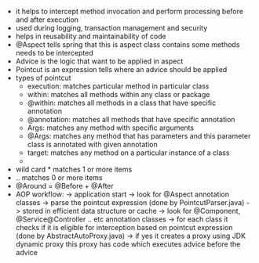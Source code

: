 - it helps to intercept method invocation and perform processing before and after execution
- used during logging, transaction management and security
- helps in reusability and maintainability of code
- @Aspect tells spring that this is aspect class contains some methods needs to be intercepted
- Advice is the logic that want to be applied in aspect
- Pointcut is an expression tells where an advice should be applied
- types of pointcut
   - execution: matches particular method in particular class
   - within: matches all methods within any class or package
   - @within: matches all methods in a class that have specific annotation
   - @annotation: matches all methods that have specific annotation
   - Args: matches any method with specific arguments
   - @Args: matches any method that has parameters and this parameter class is annotated with given annotation
   - target: matches any method on a particular instance of a class
   - 
- wild card * matches 1 or more items 
- .. matches 0 or more items
- @Around = @Before + @After
- AOP workflow:
   -> application start -> look for @Aspect annotation classes -> parse the pointcut expression (done by PointcutParser.java) -> stored in efficient data structure or cache -> look for @Component, @Service@Controller .. etc annotation classes -> for each class it checks if it is eligible for interception based on pointcut expression (done by AbstractAutoProxy.java) -> if yes it creates a proxy using JDK dynamic proxy this proxy has code which executes advice before the advice